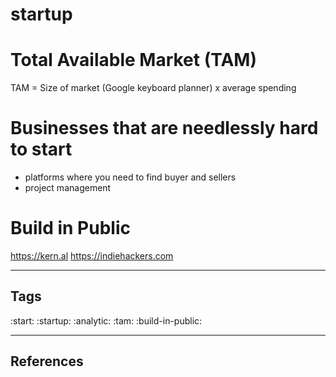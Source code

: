 # startup

# Total Available Market (TAM)

TAM = Size of market (Google keyboard planner) x average spending

# Businesses that are needlessly hard to start

- platforms where you need to find buyer and sellers
- project management

# Build in Public

https://kern.al
https://indiehackers.com

---
## Tags
:start:
:startup:
:analytic:
:tam:
:build-in-public:

---
## References

